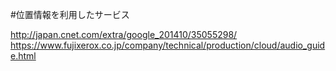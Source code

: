 #位置情報を利用したサービス

http://japan.cnet.com/extra/google_201410/35055298/
https://www.fujixerox.co.jp/company/technical/production/cloud/audio_guide.html
